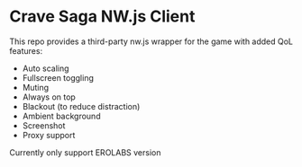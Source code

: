 # Crave Saga NW.js Client

This repo provides a third-party nw.js wrapper for the game with added QoL features:

* Auto scaling
* Fullscreen toggling
* Muting
* Always on top
* Blackout (to reduce distraction)
* Ambient background
* Screenshot
* Proxy support

Currently only support EROLABS version
